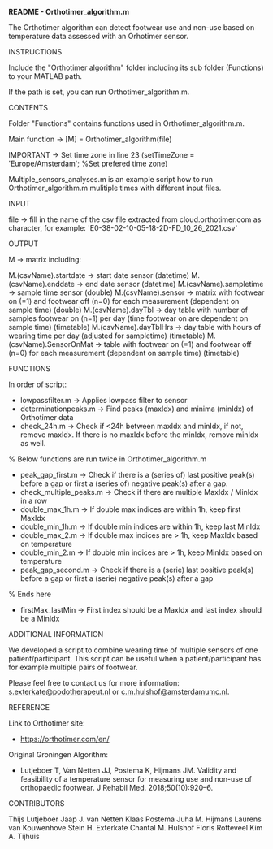 **README - Orthotimer_algorithm.m**

The Orthotimer algorithm can detect footwear use and non-use based on temperature data assessed with an Orhotimer sensor.



INSTRUCTIONS

Include the "Orthotimer algorithm" folder including its sub folder (Functions) to your MATLAB path.

If the path is set, you can run Orthotimer_algorithm.m.



CONTENTS

Folder "Functions" contains functions used in Orthotimer_algorithm.m.

Main function -> [M] = Orthotimer_algorithm(file)

IMPORTANT -> Set time zone in line 23 (setTimeZone = 'Europe/Amsterdam'; %Set prefered time zone)

Multiple_sensors_analyses.m is an example script how to run Orthotimer_algorithm.m mulitiple times with different input files.



INPUT

file -> fill in the name of the csv file extracted from cloud.orthotimer.com as character, for example: 'E0-38-02-10-05-18-2D-FD_10_26_2021.csv'



OUTPUT

M -> matrix including:

M.(csvName).startdate     -> start date sensor (datetime)
M.(csvName).enddate       -> end date sensor (datetime)
M.(csvName).sampletime    -> sample time sensor (double)
M.(csvName).sensor        -> matrix with footwear on (=1) and footwear off (n=0) for each measurement (dependent on sample time) (double)
M.(csvName).dayTbl        -> day table with number of samples footwear on (n=1) per day (time footwear on are dependent on sample time) (timetable)
M.(csvName).dayTblHrs     -> day table with hours of wearing time per day (adjusted for sampletime) (timetable)
M.(csvName).SensorOnMat   -> table with footwear on (=1) and footwear off (n=0) for each measurement (dependent on sample time) (timetable)



FUNCTIONS

In order of script:

- lowpassfilter.m			-> Applies lowpass filter to sensor 
- determinationpeaks.m			-> Find peaks (maxIdx) and minima (minIdx) of Orthotimer data
- check_24h.m				-> Check if <24h between maxIdx and minIdx, if not, remove maxIdx. If there is no maxIdx before the minIdx, remove minIdx as well.

% Below functions are run twice in Orthotimer_algorithm.m
- peak_gap_first.m			-> Check if there is a (series of) last positive peak(s) before a gap or first a (series of) negative peak(s) after a gap.
- check_multiple_peaks.m		-> Check if there are multiple MaxIdx / MinIdx in a row
- double_max_1h.m			-> If double max indices are within 1h, keep first MaxIdx
- double_min_1h.m			-> If double min indices are within 1h, keep last MinIdx
- double_max_2.m			-> If double max indices are > 1h, keep MaxIdx based on temperature
- double_min_2.m			-> If double min indices are > 1h, keep MinIdx based on temperature
- peak_gap_second.m			-> Check if there is a (serie) last positive peak(s) before a gap or first a (serie) negative peak(s) after a gap

% Ends here

- firstMax_lastMin			-> First index should be a MaxIdx and last index should be a MinIdx



ADDITIONAL INFORMATION

We developed a script to combine wearing time of multiple sensors of one patient/participant. This script can be useful when a patient/participant has for example multiple pairs of footwear.

Please feel free to contact us for more information: s.exterkate@podotherapeut.nl or c.m.hulshof@amsterdamumc.nl.



REFERENCE

Link to Orthotimer site:

- https://orthotimer.com/en/

Original Groningen Algorithm:

- Lutjeboer T, Van Netten JJ, Postema K, Hijmans JM. Validity and feasibility of a temperature sensor for measuring use and non-use of orthopaedic footwear. J Rehabil Med. 2018;50(10):920–6. 



CONTRIBUTORS

Thijs Lutjeboer
Jaap J. van Netten
Klaas Postema
Juha M. Hijmans
Laurens van Kouwenhove
Stein H. Exterkate
Chantal M. Hulshof
Floris Rotteveel
Kim A. Tijhuis
